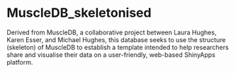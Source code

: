 # MuscleDB_skeletonised
Derived from MuscleDB, a collaborative project between Laura Hughes, Karen Esser, and Michael Hughes, this database seeks to use the structure (skeleton) of MuscleDB to establish a template intended to help researchers share and visualise their data on a user-friendly, web-based ShinyApps platform.
